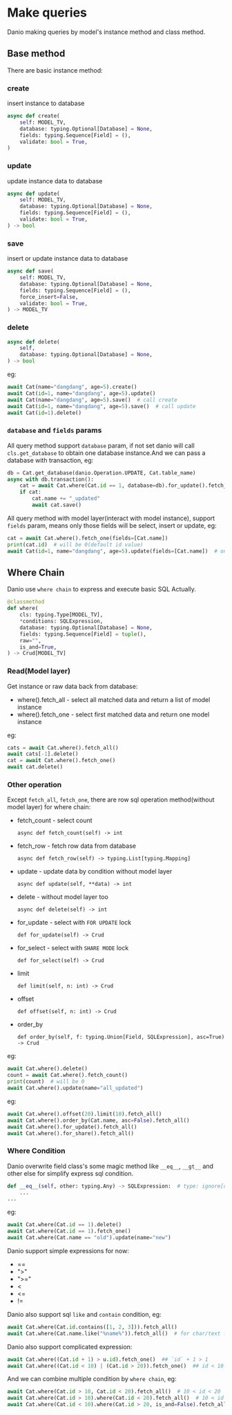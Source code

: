 # Make queries

Danio making queries by model's instance method and class method.


## Base method

There are basic instance method:

### create

insert instance to database

```python
async def create(
    self: MODEL_TV,
    database: typing.Optional[Database] = None,
    fields: typing.Sequence[Field] = (),
    validate: bool = True,
)
```

### update

update instance data to database

```python
async def update(
    self: MODEL_TV,
    database: typing.Optional[Database] = None,
    fields: typing.Sequence[Field] = (),
    validate: bool = True,
) -> bool
```

### save

insert or update instance data to database

```python
async def save(
    self: MODEL_TV,
    database: typing.Optional[Database] = None,
    fields: typing.Sequence[Field] = (),
    force_insert=False,
    validate: bool = True,
) -> MODEL_TV
```

### delete

``` python
async def delete(
    self,
    database: typing.Optional[Database] = None,
) -> bool
```

eg:

```python
await Cat(name="dangdang", age=5).create()
await Cat(id=1, name="dangdang", age=5).update()
await Cat(name="dangdang", age=5).save()  # call create
await Cat(id=1, name="dangdang", age=5).save()  # call update
await Cat(id=1).delete()
```

### `database` and `fields` params

All query method support `database` param, if not set danio will call `cls.get_database` to obtain one database instance.And we can pass a database with transaction, eg:
```python
db = Cat.get_database(danio.Operation.UPDATE, Cat.table_name)
async with db.transaction():
    cat = await Cat.where(Cat.id == 1, database=db).for_update().fetch_one()
    if cat:
        cat.name += "_updated"
        await cat.save()
```

All query method with model layer(interact with model instance), support `fields` param, means only those fields will be select, insert or update, eg:
```python
cat = await Cat.where().fetch_one(fields=[Cat.name])
print(cat.id)  # will be 0(default id value)
await Cat(id=1, name="dangdang", age=5).update(fields=[Cat.name])  # only name field will be update in database
```

## Where Chain

Danio use `where chain` to express and execute basic SQL Actually.


```python
@classmethod
def where(
    cls: typing.Type[MODEL_TV],
    *conditions: SQLExpression,
    database: typing.Optional[Database] = None,
    fields: typing.Sequence[Field] = tuple(),
    raw="",
    is_and=True,
) -> Crud[MODEL_TV]
```

### Read(Model layer)

Get instance or raw data back from database:

* where().fetch_all - select all matched data and return a list of model instance
* where().fetch_one - select first matched data and return one model instance

eg:
```python
cats = await Cat.where().fetch_all()
await cats[-1].delete()
cat = await Cat.where().fetch_one()
await cat.delete()
```

### Other operation

Except `fetch_all`, `fetch_one`, there are row sql operation method(without model layer) for where chain:

* fetch_count - select count

    `async def fetch_count(self) -> int`

* fetch_row - fetch row data from database

    `async def fetch_row(self) -> typing.List[typing.Mapping]`

* update - update data by condition without model layer

    `async def update(self, **data) -> int`

* delete - without model layer too

    `async def delete(self) -> int`

* for_update - select with `FOR UPDATE` lock

    `def for_update(self) -> Crud`

* for_select - select with `SHARE MODE` lock

    `def for_select(self) -> Crud`

* limit

    `def limit(self, n: int) -> Crud`

* offset

    `def offset(self, n: int) -> Crud`

* order_by

    `def order_by(self, f: typing.Union[Field, SQLExpression], asc=True) -> Crud`


eg:
```python
await Cat.where().delete()
count = await Cat.where().fetch_count()
print(count)  # will be 0
await Cat.where().update(name="all_updated")
```

eg:
```python
await Cat.where().offset(20).limit(10).fetch_all()
await Cat.where().order_by(Cat.name, asc=False).fetch_all()
await Cat.where().for_update().fetch_all()
await Cat.where().for_share().fetch_all()
```

### Where Condition

Danio overwrite field class's some magic method like `__eq__`, `__gt__` and other else for simplify express sql condition.

```python
def __eq__(self, other: typing.Any) -> SQLExpression:  # type: ignore[override]
    ...
...
```

eg:
```python
await Cat.where(Cat.id == 1).delete()
await Cat.where(Cat.id == 1).fetch_one()
await Cat.where(Cat.name == "old").update(name="new")
```

Danio support simple expressions for now:

* ==
* ">"
* ">="
* <
* <=
* !=

Danio also support sql `like` and `contain` condition, eg:
```python
await Cat.where(Cat.id.contains([1, 2, 3])).fetch_all()
await Cat.where(Cat.name.like("%name%")).fetch_all()  # for char/text field only
```

Danio also support complicated expression:
```python
await Cat.where((Cat.id + 1) > u.id).fetch_one()  ## `id` + 1 > 1
await Cat.where((Cat.id < 10) | (Cat.id > 20)).fetch_one()  ## id < 10 or id > 20
```


And we can combine multiple condition by `where chain`, eg:
```python
await Cat.where(Cat.id > 10, Cat.id < 20).fetch_all()  # 10 < id < 20
await Cat.where(Cat.id > 10).where(Cat.id < 20).fetch_all()  # 10 < id < 20
await Cat.where(Cat.id < 10).where(Cat.id > 20, is_and=False).fetch_all()  # id < 10 or id > 20
```
